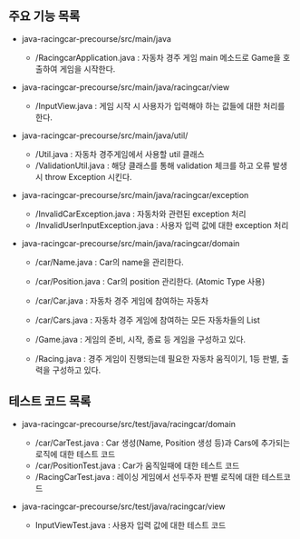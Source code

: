 ## 주요 기능 목록
* java-racingcar-precourse/src/main/java
    - /RacingcarApplication.java : 자동차 경주 게임 main 메소드로 Game을 호출하여 게임을 시작한다.
    
* java-racingcar-precourse/src/main/java/racingcar/view
    - /InputView.java : 게임 시작 시 사용자가 입력해야 하는 값들에 대한 처리를 한다.
    
* java-racingcar-precourse/src/main/java/util/
    - /Util.java : 자동차 경주게임에서 사용할 util 클래스
    - /ValidationUtil.java : 해당 클래스를 통해 validation 체크를 하고 오류 발생 시 throw Exception 시킨다.
    
* java-racingcar-precourse/src/main/java/racingcar/exception
    - /InvalidCarException.java : 자동차와 관련된 exception 처리
    - /InvalidUserInputException.java : 사용자 입력 값에 대한 exception 처리
    
* java-racingcar-precourse/src/main/java/racingcar/domain
    - /car/Name.java : Car의 name을 관리한다.
    - /car/Position.java : Car의 position 관리한다. (Atomic Type 사용)
    - /car/Car.java : 자동차 경주 게임에 참여하는 자동차
    - /car/Cars.java : 자동차 경주 게임에 참여하는 모든 자동차들의 List

    - /Game.java : 게임의 준비, 시작, 종료 등 게임을 구성하고 있다.
    - /Racing.java : 경주 게임이 진행되는데 필요한 자동차 움직이기, 1등 판별, 출력을 구성하고 있다.

## 테스트 코드 목록
* java-racingcar-precourse/src/test/java/racingcar/domain
    - /car/CarTest.java : Car 생성(Name, Position 생성 등)과 Cars에 추가되는 로직에 대한 테스트 코드
    - /car/PositionTest.java : Car가 움직일때에 대한 테스트 코드
    - /RacingCarTest.java : 레이싱 게임에서 선두주자 판별 로직에 대한 테스트코드
    
* java-racingcar-precourse/src/test/java/racingcar/view
    - InputViewTest.java : 사용자 입력 값에 대한 테스트 코드